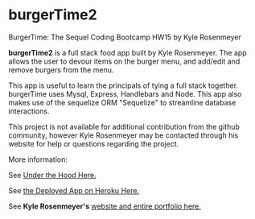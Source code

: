 # burgerTime2
BurgerTime: The Sequel
Coding Bootcamp HW15 by Kyle Rosenmeyer

**burgerTime2** is a full stack food app built by Kyle Rosenmeyer. The app allows the user to devour items on the burger menu, and add/edit and remove burgers from the menu.

This app is useful to learn the principals of tying a full stack together. burgerTime uses Mysql, Express, Handlebars and Node. This app also makes use of the sequelize ORM "Sequelize" to streamline database interactions.

This project is not available for additional contribution from the github community, however
Kyle Rosenmeyer may be contacted through his website for help or questions
regarding the project.

More information:

See [Under the Hood Here.](https://github.com/kylerosenmeyer/burgerTime2)

See [the Deployed App on Heroku Here.](https://burgertime2-kr.herokuapp.com/)

See **Kyle Rosenmeyer's** [website and entire portfolio here.](https://kylerosenmeyer.github.io/hw2-bootstrap-portfolio/)
